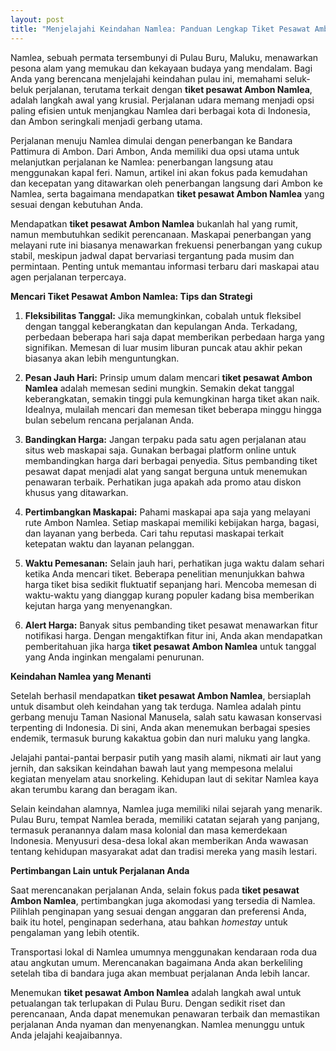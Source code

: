 ```yaml
---
layout: post
title: "Menjelajahi Keindahan Namlea: Panduan Lengkap Tiket Pesawat Ambon Namlea"
---
```


Namlea, sebuah permata tersembunyi di Pulau Buru, Maluku, menawarkan pesona alam yang memukau dan kekayaan budaya yang mendalam. Bagi Anda yang berencana menjelajahi keindahan pulau ini, memahami seluk-beluk perjalanan, terutama terkait dengan **tiket pesawat Ambon Namlea**, adalah langkah awal yang krusial. Perjalanan udara memang menjadi opsi paling efisien untuk menjangkau Namlea dari berbagai kota di Indonesia, dan Ambon seringkali menjadi gerbang utama.

Perjalanan menuju Namlea dimulai dengan penerbangan ke Bandara Pattimura di Ambon. Dari Ambon, Anda memiliki dua opsi utama untuk melanjutkan perjalanan ke Namlea: penerbangan langsung atau menggunakan kapal feri. Namun, artikel ini akan fokus pada kemudahan dan kecepatan yang ditawarkan oleh penerbangan langsung dari Ambon ke Namlea, serta bagaimana mendapatkan **tiket pesawat Ambon Namlea** yang sesuai dengan kebutuhan Anda.

Mendapatkan **tiket pesawat Ambon Namlea** bukanlah hal yang rumit, namun membutuhkan sedikit perencanaan. Maskapai penerbangan yang melayani rute ini biasanya menawarkan frekuensi penerbangan yang cukup stabil, meskipun jadwal dapat bervariasi tergantung pada musim dan permintaan. Penting untuk memantau informasi terbaru dari maskapai atau agen perjalanan terpercaya.

**Mencari Tiket Pesawat Ambon Namlea: Tips dan Strategi**

1.  **Fleksibilitas Tanggal:** Jika memungkinkan, cobalah untuk fleksibel dengan tanggal keberangkatan dan kepulangan Anda. Terkadang, perbedaan beberapa hari saja dapat memberikan perbedaan harga yang signifikan. Memesan di luar musim liburan puncak atau akhir pekan biasanya akan lebih menguntungkan.

2.  **Pesan Jauh Hari:** Prinsip umum dalam mencari **tiket pesawat Ambon Namlea** adalah memesan sedini mungkin. Semakin dekat tanggal keberangkatan, semakin tinggi pula kemungkinan harga tiket akan naik. Idealnya, mulailah mencari dan memesan tiket beberapa minggu hingga bulan sebelum rencana perjalanan Anda.

3.  **Bandingkan Harga:** Jangan terpaku pada satu agen perjalanan atau situs web maskapai saja. Gunakan berbagai platform online untuk membandingkan harga dari berbagai penyedia. Situs pembanding tiket pesawat dapat menjadi alat yang sangat berguna untuk menemukan penawaran terbaik. Perhatikan juga apakah ada promo atau diskon khusus yang ditawarkan.

4.  **Pertimbangkan Maskapai:** Pahami maskapai apa saja yang melayani rute Ambon Namlea. Setiap maskapai memiliki kebijakan harga, bagasi, dan layanan yang berbeda. Cari tahu reputasi maskapai terkait ketepatan waktu dan layanan pelanggan.

5.  **Waktu Pemesanan:** Selain jauh hari, perhatikan juga waktu dalam sehari ketika Anda mencari tiket. Beberapa penelitian menunjukkan bahwa harga tiket bisa sedikit fluktuatif sepanjang hari. Mencoba memesan di waktu-waktu yang dianggap kurang populer kadang bisa memberikan kejutan harga yang menyenangkan.

6.  **Alert Harga:** Banyak situs pembanding tiket pesawat menawarkan fitur notifikasi harga. Dengan mengaktifkan fitur ini, Anda akan mendapatkan pemberitahuan jika harga **tiket pesawat Ambon Namlea** untuk tanggal yang Anda inginkan mengalami penurunan.

**Keindahan Namlea yang Menanti**

Setelah berhasil mendapatkan **tiket pesawat Ambon Namlea**, bersiaplah untuk disambut oleh keindahan yang tak terduga. Namlea adalah pintu gerbang menuju Taman Nasional Manusela, salah satu kawasan konservasi terpenting di Indonesia. Di sini, Anda akan menemukan berbagai spesies endemik, termasuk burung kakaktua gobin dan nuri maluku yang langka.

Jelajahi pantai-pantai berpasir putih yang masih alami, nikmati air laut yang jernih, dan saksikan keindahan bawah laut yang mempesona melalui kegiatan menyelam atau snorkeling. Kehidupan laut di sekitar Namlea kaya akan terumbu karang dan beragam ikan.

Selain keindahan alamnya, Namlea juga memiliki nilai sejarah yang menarik. Pulau Buru, tempat Namlea berada, memiliki catatan sejarah yang panjang, termasuk peranannya dalam masa kolonial dan masa kemerdekaan Indonesia. Menyusuri desa-desa lokal akan memberikan Anda wawasan tentang kehidupan masyarakat adat dan tradisi mereka yang masih lestari.

**Pertimbangan Lain untuk Perjalanan Anda**

Saat merencanakan perjalanan Anda, selain fokus pada **tiket pesawat Ambon Namlea**, pertimbangkan juga akomodasi yang tersedia di Namlea. Pilihlah penginapan yang sesuai dengan anggaran dan preferensi Anda, baik itu hotel, penginapan sederhana, atau bahkan *homestay* untuk pengalaman yang lebih otentik.

Transportasi lokal di Namlea umumnya menggunakan kendaraan roda dua atau angkutan umum. Merencanakan bagaimana Anda akan berkeliling setelah tiba di bandara juga akan membuat perjalanan Anda lebih lancar.

Menemukan **tiket pesawat Ambon Namlea** adalah langkah awal untuk petualangan tak terlupakan di Pulau Buru. Dengan sedikit riset dan perencanaan, Anda dapat menemukan penawaran terbaik dan memastikan perjalanan Anda nyaman dan menyenangkan. Namlea menunggu untuk Anda jelajahi keajaibannya.
